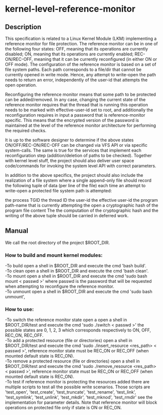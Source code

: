 # kernel-level-reference-monitor
## Description
This specification is related to a Linux Kernel Module (LKM) implementing a reference monitor for file protection. The reference monitor can be in one of the following four states:
OFF, meaning that its operations are currently disabled;
ON, meaning that its operations are currently enabled;
REC-ON/REC-OFF, meaning that it can be currently reconfigured (in either ON or OFF mode).
The configuration of the reference monitor is based on a set of file system paths. Each path corresponds to a file/dir that cannot be currently opened in write mode. Hence, any attempt to write-open the path needs to return an error, independently of the user-id that attempts the open operation.

Reconfiguring the reference monitor means that some path to be protected can be added/removed. In any case, changing the current state of the reference monitor requires that the thread that is running this operation needs to be marked with effective-user-id set to root, and additionally the reconfiguration requires in input a password that is reference-monitor specific. This means that the encrypted version of the password is maintained at the level of the reference monitor architecture for performing the required checks.

It is up to the software designer to determine if the above states ON/OFF/REC-ON/REC-OFF can be changed via VFS API or via specific system-calls. The same is true for the services that implement each reconfiguration step (addition/deletion of paths to be checked). Together with kernel level stuff, the project should also deliver user space code/commands for invoking the system level API with correct parameters.

In addition to the above specifics, the project should also include the realization of a file system where a single append-only file should record the following tuple of data (per line of the file) each time an attempt to write-open a protected file system path is attempted:

the process TGID
the thread ID
the user-id
the effective user-id
the program path-name that is currently attempting the open
a cryptographic hash of the program file content
The the computation of the cryptographic hash and the writing of the above tuple should be carried in deferred work.

## Manual
We call the root directory of the project $ROOT_DIR.

### How to build and mount kernel modules:
-To build open a shell in $ROOT_DIR and execute the cmd 'bash build'.\
-To clean open a shell in $ROOT_DIR and execute the cmd 'bash clean'.\
-To mount open a shell in $ROOT_DIR and execute the cmd 'sudo bash mount < passwd >' where passwd is the password that will be requested when attempting to reconfigure the reference monitor.\
-To unmount open a shell in $ROOT_DIR and execute the cmd 'sudo bash unmount',

### How to use:
-To switch the reference monitor state open a open a shell in $ROOT_DIR/test and execute the cmd 'sudo ./switch <state> < passwd >' the possible states are 0, 1, 2, 3 which corresponds respectively to ON, OFF, REC_ON, REC_OFF.\
-To add a protected resource (file or directories) open a shell in $ROOT_DIR/test and execute the cmd 'sudo ./insert_resource <res_path> < passwd >', reference monitor state must be REC_ON or REC_OFF (when mounted default state is REC_ON).\
-To remove a protected resource (file or directories) open a shell in $ROOT_DIR/test and execute the cmd 'sudo ./remove_resource <res_path> < passwd >', reference monitor state must be REC_ON or REC_OFF (when mounted default state is REC_ON).\
-To test if reference monitor is protecting the resources added there are multiple scripts to test all the possible write scenarios. Those scripts are 'test_open', 'test_create', 'test_truncate', 'test_rename', 'test_link', 'test_symlink', 'test_unlink', 'test_mkdir', 'test_mknod', 'test_rmdir' see the implementation for parameter details. Note that reference monitor will block operations on protected file only if state is ON or REC_ON.
